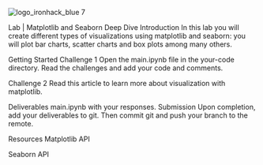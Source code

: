 ![logo_ironhack_blue 7](https://user-images.githubusercontent.com/23629340/40541063-a07a0a8a-601a-11e8-91b5-2f13e4e6b441.png)

Lab | Matplotlib and Seaborn Deep Dive
Introduction
In this lab you will create different types of visualizations using matplotlib and seaborn: you will plot bar charts, scatter charts and box plots among many others.

Getting Started
Challenge 1
Open the main.ipynb file in the your-code directory. Read the challenges and add your code and comments.

Challenge 2
Read this article to learn more about visualization with matplotlib.

Deliverables
main.ipynb with your responses.
Submission
Upon completion, add your deliverables to git. Then commit git and push your branch to the remote.

Resources
Matplotlib API

Seaborn API

